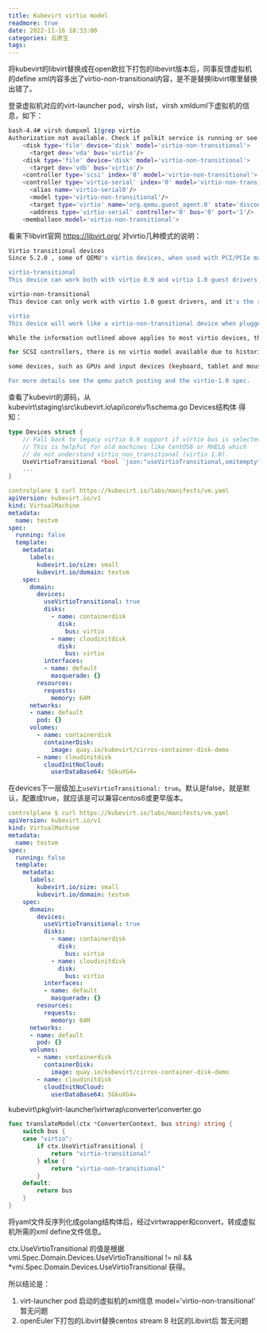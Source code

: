 ```yaml
---
title: Kubevirt virtio model
readmore: true
date: 2022-11-16 18:33:00
categories: 云原生
tags:
---
```


将kubevirt的libvirt替换成在open欧拉下打包的libevirt版本后，同事反馈虚拟机的define xml内容多出了virtio-non-transitional内容，是不是替换libvirt哪里替换出错了。

登录虚拟机对应的virt-launcher pod，virsh list，virsh xmlduml下虚拟机的信息，如下：

```bash
bash-4.4# virsh dumpxml 1|grep virtio
Authorization not available. Check if polkit service is running or see debug message for more information.
    <disk type='file' device='disk' model='virtio-non-transitional'>
      <target dev='vda' bus='virtio'/>
    <disk type='file' device='disk' model='virtio-non-transitional'>
      <target dev='vdb' bus='virtio'/>
    <controller type='scsi' index='0' model='virtio-non-transitional'>
    <controller type='virtio-serial' index='0' model='virtio-non-transitional'>
      <alias name='virtio-serial0'/>
      <model type='virtio-non-transitional'/>
      <target type='virtio' name='org.qemu.guest_agent.0' state='disconnected'/>
      <address type='virtio-serial' controller='0' bus='0' port='1'/>
    <memballoon model='virtio-non-transitional'>
```

看来下libvirt官网 https://libvirt.org/ 对virtio几种模式的说明：

```bash
Virtio transitional devices
Since 5.2.0 , some of QEMU's virtio devices, when used with PCI/PCIe machine types, accept the following model values:

virtio-transitional
This device can work both with virtio 0.9 and virtio 1.0 guest drivers, so it's the best choice when compatibility with older guest operating systems is desired. libvirt will plug the device into a conventional PCI slot.

virtio-non-transitional
This device can only work with virtio 1.0 guest drivers, and it's the recommended option unless compatibility with older guest operating systems is necessary. libvirt will plug the device into either a PCI Express slot or a conventional PCI slot based on the machine type, resulting in a more optimized PCI topology.

virtio
This device will work like a virtio-non-transitional device when plugged into a PCI Express slot, and like a virtio-transitional device otherwise; libvirt will pick one or the other based on the machine type. This is the best choice when compatibility with libvirt versions older than 5.2.0 is necessary, but it's otherwise not recommended to use it.

While the information outlined above applies to most virtio devices, there are a few exceptions:

for SCSI controllers, there is no virtio model available due to historical reasons: use virtio-scsi instead, which behaves the same as virtio does for other devices. Both virtio-transitional and virtio-non-transitional work with SCSI controllers;

some devices, such as GPUs and input devices (keyboard, tablet and mouse), are only defined in the virtio 1.0 spec and as such don't have a transitional variant: the only accepted model is virtio, which will result in a non-transitional device.

For more details see the qemu patch posting and the virtio-1.0 spec.
```

查看了kubevirt的源码，从 kubevirt\staging\src\kubevirt.io\api\core\v1\schema.go Devices结构体 得知：

```go
type Devices struct {
	// Fall back to legacy virtio 0.9 support if virtio bus is selected on devices.
	// This is helpful for old machines like CentOS6 or RHEL6 which
	// do not understand virtio_non_transitional (virtio 1.0).
	UseVirtioTransitional *bool `json:"useVirtioTransitional,omitempty"`
    ...
}
```

```yaml
controlplane $ curl https://kubevirt.io/labs/manifests/vm.yaml
apiVersion: kubevirt.io/v1
kind: VirtualMachine
metadata:
  name: testvm
spec:
  running: false
  template:
    metadata:
      labels:
        kubevirt.io/size: small
        kubevirt.io/domain: testvm
    spec:
      domain:
        devices:
		  useVirtioTransitional: true
          disks:
            - name: containerdisk
              disk:
                bus: virtio
            - name: cloudinitdisk
              disk:
                bus: virtio
          interfaces:
          - name: default
            masquerade: {}
        resources:
          requests:
            memory: 64M
      networks:
      - name: default
        pod: {}
      volumes:
        - name: containerdisk
          containerDisk:
            image: quay.io/kubevirt/cirros-container-disk-demo
        - name: cloudinitdisk
          cloudInitNoCloud:
            userDataBase64: SGkuXG4=
```

在devices下一层级加上`useVirtioTransitional: true`。默认是false，就是默认<model type='virtio-non-transitional'/>，配置成true，就应该是<model type='virtio-transitional'/>可以兼容centos6或更早版本。

```yaml
controlplane $ curl https://kubevirt.io/labs/manifests/vm.yaml
apiVersion: kubevirt.io/v1
kind: VirtualMachine
metadata:
  name: testvm
spec:
  running: false
  template:
    metadata:
      labels:
        kubevirt.io/size: small
        kubevirt.io/domain: testvm
    spec:
      domain:
        devices:
		  useVirtioTransitional: true
          disks:
            - name: containerdisk
              disk:
                bus: virtio
            - name: cloudinitdisk
              disk:
                bus: virtio
          interfaces:
          - name: default
            masquerade: {}
        resources:
          requests:
            memory: 64M
      networks:
      - name: default
        pod: {}
      volumes:
        - name: containerdisk
          containerDisk:
            image: quay.io/kubevirt/cirros-container-disk-demo
        - name: cloudinitdisk
          cloudInitNoCloud:
            userDataBase64: SGkuXG4=
```

kubevirt\pkg\virt-launcher\virtwrap\converter\converter.go
```go
func translateModel(ctx *ConverterContext, bus string) string {
	switch bus {
	case "virtio":
		if ctx.UseVirtioTransitional {
			return "virtio-transitional"
		} else {
			return "virtio-non-transitional"
		}
	default:
		return bus
	}
}
```

将yaml文件反序列化成golang结构体后，经过virtwrapper和convert，转成虚拟机所需的xml define文件信息。

ctx.UseVirtioTransitional 的值是根据 vmi.Spec.Domain.Devices.UseVirtioTransitional != nil && *vmi.Spec.Domain.Devices.UseVirtioTransitional 获得。

所以结论是：
1. virt-launcher pod 启动的虚拟机的xml信息 model='virtio-non-transitional' 暂无问题
2. openEuler下打包的Libvirt替换centos stream 8 社区的Libvirt后 暂无问题


